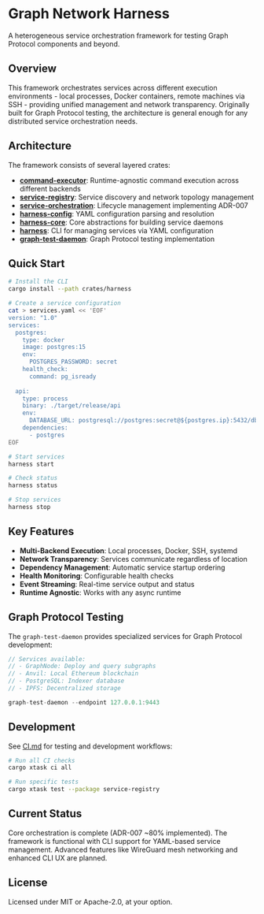 # Graph Network Harness

A heterogeneous service orchestration framework for testing Graph Protocol components and beyond.

## Overview

This framework orchestrates services across different execution environments - local processes, Docker containers, remote machines via SSH - providing unified management and network transparency. Originally built for Graph Protocol testing, the architecture is general enough for any distributed service orchestration needs.

## Architecture

The framework consists of several layered crates:

- **[command-executor](crates/command-executor)**: Runtime-agnostic command execution across different backends
- **[service-registry](crates/service-registry)**: Service discovery and network topology management
- **[service-orchestration](crates/service-orchestration)**: Lifecycle management implementing ADR-007
- **[harness-config](crates/harness-config)**: YAML configuration parsing and resolution
- **[harness-core](crates/harness-core)**: Core abstractions for building service daemons
- **[harness](crates/harness)**: CLI for managing services via YAML configuration
- **[graph-test-daemon](crates/graph-test-daemon)**: Graph Protocol testing implementation

## Quick Start

```bash
# Install the CLI
cargo install --path crates/harness

# Create a service configuration
cat > services.yaml << 'EOF'
version: "1.0"
services:
  postgres:
    type: docker
    image: postgres:15
    env:
      POSTGRES_PASSWORD: secret
    health_check:
      command: pg_isready
      
  api:
    type: process
    binary: ./target/release/api
    env:
      DATABASE_URL: postgresql://postgres:secret@${postgres.ip}:5432/db
    dependencies:
      - postgres
EOF

# Start services
harness start

# Check status
harness status

# Stop services
harness stop
```

## Key Features

- **Multi-Backend Execution**: Local processes, Docker, SSH, systemd
- **Network Transparency**: Services communicate regardless of location
- **Dependency Management**: Automatic service startup ordering
- **Health Monitoring**: Configurable health checks
- **Event Streaming**: Real-time service output and status
- **Runtime Agnostic**: Works with any async runtime

## Graph Protocol Testing

The `graph-test-daemon` provides specialized services for Graph Protocol development:

```rust
// Services available:
// - GraphNode: Deploy and query subgraphs
// - Anvil: Local Ethereum blockchain
// - PostgreSQL: Indexer database
// - IPFS: Decentralized storage

graph-test-daemon --endpoint 127.0.0.1:9443
```

## Development

See [CI.md](CI.md) for testing and development workflows:

```bash
# Run all CI checks
cargo xtask ci all

# Run specific tests
cargo xtask test --package service-registry
```

## Current Status

Core orchestration is complete (ADR-007 ~80% implemented). The framework is functional with CLI support for YAML-based service management. Advanced features like WireGuard mesh networking and enhanced CLI UX are planned.

## License

Licensed under MIT or Apache-2.0, at your option.